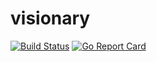 # visionary

[![Build Status](https://travis-ci.org/andrewsmedina/visionary.svg?branch=master)](https://travis-ci.org/andrewsmedina/visionary)
[![Go Report Card](https://goreportcard.com/badge/github.com/andrewsmedina/visionary)](https://goreportcard.com/report/github.com/andrewsmedina/visionary)
